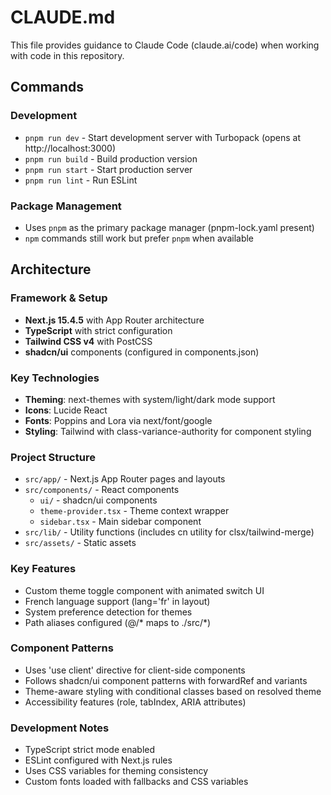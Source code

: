 # CLAUDE.md

This file provides guidance to Claude Code (claude.ai/code) when working with code in this repository.

## Commands

### Development
- `pnpm run dev` - Start development server with Turbopack (opens at http://localhost:3000)
- `pnpm run build` - Build production version
- `pnpm run start` - Start production server
- `pnpm run lint` - Run ESLint

### Package Management
- Uses `pnpm` as the primary package manager (pnpm-lock.yaml present)
- `npm` commands still work but prefer `pnpm` when available

## Architecture

### Framework & Setup
- **Next.js 15.4.5** with App Router architecture
- **TypeScript** with strict configuration
- **Tailwind CSS v4** with PostCSS
- **shadcn/ui** components (configured in components.json)

### Key Technologies
- **Theming**: next-themes with system/light/dark mode support
- **Icons**: Lucide React
- **Fonts**: Poppins and Lora via next/font/google
- **Styling**: Tailwind with class-variance-authority for component styling

### Project Structure
- `src/app/` - Next.js App Router pages and layouts
- `src/components/` - React components
  - `ui/` - shadcn/ui components
  - `theme-provider.tsx` - Theme context wrapper
  - `sidebar.tsx` - Main sidebar component
- `src/lib/` - Utility functions (includes cn utility for clsx/tailwind-merge)
- `src/assets/` - Static assets

### Key Features
- Custom theme toggle component with animated switch UI
- French language support (lang='fr' in layout)
- System preference detection for themes
- Path aliases configured (@/* maps to ./src/*)

### Component Patterns
- Uses 'use client' directive for client-side components
- Follows shadcn/ui component patterns with forwardRef and variants
- Theme-aware styling with conditional classes based on resolved theme
- Accessibility features (role, tabIndex, ARIA attributes)

### Development Notes
- TypeScript strict mode enabled
- ESLint configured with Next.js rules
- Uses CSS variables for theming consistency
- Custom fonts loaded with fallbacks and CSS variables